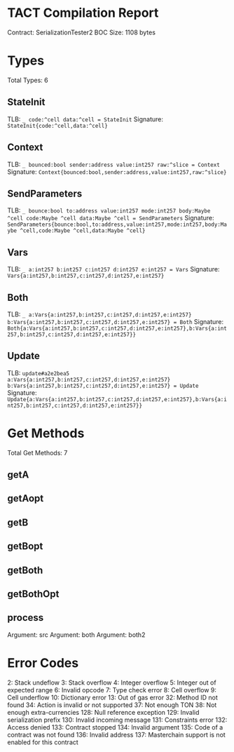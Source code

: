 # TACT Compilation Report
Contract: SerializationTester2
BOC Size: 1108 bytes

# Types
Total Types: 6

## StateInit
TLB: `_ code:^cell data:^cell = StateInit`
Signature: `StateInit{code:^cell,data:^cell}`

## Context
TLB: `_ bounced:bool sender:address value:int257 raw:^slice = Context`
Signature: `Context{bounced:bool,sender:address,value:int257,raw:^slice}`

## SendParameters
TLB: `_ bounce:bool to:address value:int257 mode:int257 body:Maybe ^cell code:Maybe ^cell data:Maybe ^cell = SendParameters`
Signature: `SendParameters{bounce:bool,to:address,value:int257,mode:int257,body:Maybe ^cell,code:Maybe ^cell,data:Maybe ^cell}`

## Vars
TLB: `_ a:int257 b:int257 c:int257 d:int257 e:int257 = Vars`
Signature: `Vars{a:int257,b:int257,c:int257,d:int257,e:int257}`

## Both
TLB: `_ a:Vars{a:int257,b:int257,c:int257,d:int257,e:int257} b:Vars{a:int257,b:int257,c:int257,d:int257,e:int257} = Both`
Signature: `Both{a:Vars{a:int257,b:int257,c:int257,d:int257,e:int257},b:Vars{a:int257,b:int257,c:int257,d:int257,e:int257}}`

## Update
TLB: `update#a2e2bea5 a:Vars{a:int257,b:int257,c:int257,d:int257,e:int257} b:Vars{a:int257,b:int257,c:int257,d:int257,e:int257} = Update`
Signature: `Update{a:Vars{a:int257,b:int257,c:int257,d:int257,e:int257},b:Vars{a:int257,b:int257,c:int257,d:int257,e:int257}}`

# Get Methods
Total Get Methods: 7

## getA

## getAopt

## getB

## getBopt

## getBoth

## getBothOpt

## process
Argument: src
Argument: both
Argument: both2

# Error Codes
2: Stack undeflow
3: Stack overflow
4: Integer overflow
5: Integer out of expected range
6: Invalid opcode
7: Type check error
8: Cell overflow
9: Cell underflow
10: Dictionary error
13: Out of gas error
32: Method ID not found
34: Action is invalid or not supported
37: Not enough TON
38: Not enough extra-currencies
128: Null reference exception
129: Invalid serialization prefix
130: Invalid incoming message
131: Constraints error
132: Access denied
133: Contract stopped
134: Invalid argument
135: Code of a contract was not found
136: Invalid address
137: Masterchain support is not enabled for this contract